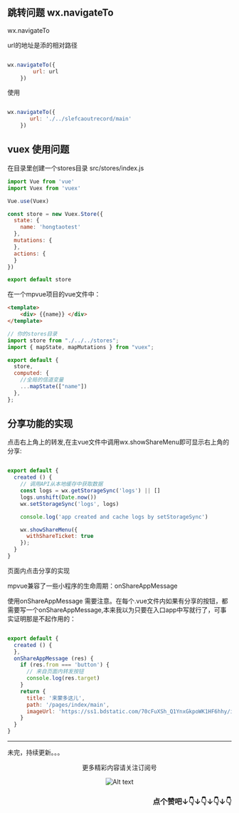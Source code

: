 ## 跳转问题  wx.navigateTo

wx.navigateTo

url的地址是添的相对路径

```js

wx.navigateTo({
        url: url
    })
```

使用

```js

wx.navigateTo({
       url: './../slefcaoutrecord/main'
    })
```

## vuex 使用问题

在目录里创建一个stores目录 src/stores/index.js

```js
import Vue from 'vue'
import Vuex from 'vuex'

Vue.use(Vuex)

const store = new Vuex.Store({
  state: {
    name: 'hongtaotest'
  },
  mutations: {
  },
  actions: {
  }
})

export default store
```

在一个mpvue项目的vue文件中：
```html
<template>
    <div> {{name}} </div>
</template>
```

```js
// 你的stores目录
import store from "./../../stores";
import { mapState, mapMutations } from "vuex";

export default {
  store,
  computed: {
    //全局的信道变量
    ...mapState(["name"])
  },
};
```

## 分享功能的实现

点击右上角上的转发,在主vue文件中调用wx.showShareMenu即可显示右上角的分享:

```js

export default {
  created () {
    // 调用API从本地缓存中获取数据
    const logs = wx.getStorageSync('logs') || []
    logs.unshift(Date.now())
    wx.setStorageSync('logs', logs)

    console.log('app created and cache logs by setStorageSync')

    wx.showShareMenu({
      withShareTicket: true
    });
  }
}
```

页面内点击分享的实现

mpvue兼容了一些小程序的生命周期：onShareAppMessage

使用onShareAppMessage 需要注意。在每个.vue文件内如果有分享的按钮，都需要写一个onShareAppMessage,本来我以为只要在入口app中写就行了，可事实证明那是不起作用的：

```js

export default {
  created () {
  },
  onShareAppMessage (res) {
    if (res.from === 'button') {
      // 来自页面内转发按钮
      console.log(res.target)
    }
    return {
      title: '来蒙多这儿',
      path: '/pages/index/main',
      imageUrl: 'https://ss1.bdstatic.com/70cFuXSh_Q1YnxGkpoWK1HF6hhy/it/u=1221561016,2332708087&fm=27&gp=0.jpg'
    }
  }
}
```
----
未完，持续更新。。。
<center>
更多精彩内容请关注订阅号

![Alt text](https://github.com/WebUnion-core/doc-repositort/blob/master/HT/imgs/weixin.jpg?raw=true "UML类图")

</center>

<h3 style="text-align:right;">点个赞吧↓👇↓👇↓👇↓👇</h3>